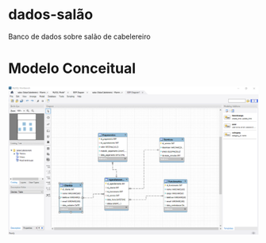 # dados-salão
Banco de dados sobre salão de cabelereiro



# Modelo Conceitual 

<div align="center">
<img src="banco.png">
</div>
